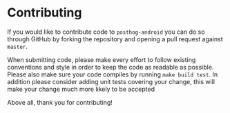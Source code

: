Contributing
============

If you would like to contribute code to `posthog-android` you can do so through
GitHub by forking the repository and opening a pull request against `master`.

When submitting code, please make every effort to follow existing conventions
and style in order to keep the code as readable as possible. Please also make
sure your code compiles by running `make build test`. In addition please consider adding
unit tests covering your change, this will make your change much more likely to be accepted

Above all, thank you for contributing!
